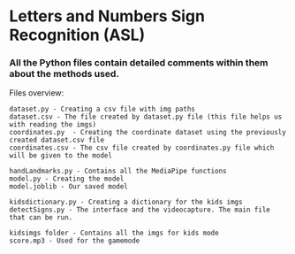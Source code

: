 # Letters and Numbers Sign Recognition (ASL)


### All the Python files contain detailed comments within them about the methods used.

Files overview:

```
dataset.py - Creating a csv file with img paths
dataset.csv - The file created by dataset.py file (this file helps us with reading the imgs)
coordinates.py  - Creating the coordinate dataset using the previously created dataset.csv file
coordinates.csv - The csv file created by coordinates.py file which will be given to the model

handLandmarks.py - Contains all the MediaPipe functions
model.py - Creating the model
model.joblib - Our saved model 

kidsdictionary.py - Creating a dictionary for the kids imgs
detectSigns.py - The interface and the videocapture. The main file that can be run.

kidsimgs folder - Contains all the imgs for kids mode
score.mp3 - Used for the gamemode
```
